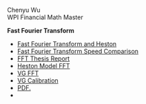 Chenyu Wu </br>
WPI Financial Math Master

__Fast Fourier Transform__
- [Fast Fourier Transform and Heston](Fourier_Transform_Heston_BSM.ipynb)
- [Fast Fourier Transform Speed Comparison](Speed_Comparison.ipynb)
- [FFT Thesis Report](Fast_Fourier_Transform_Thesis_Report.pdf)
- [Heston Model FFT](Heston_FFT.ipynb)
- [VG FFT](Variance_Gamma_FFT.ipynb)
- [VG Calibration](Calibration.ipynb)
- <a href="wuchenyu38.github.io/PDFs/Option Pricing using VarianceGamma.pdf" target="_blank">PDF.</a>
- <a href="wuchenyu38.github.io/PDFs/Variance Gamma Process.pdf" class="image fit"></a>


